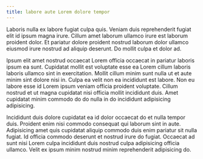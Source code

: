 ```yaml
---
title: labore aute Lorem dolore tempor
---
```


Laboris nulla ex labore fugiat culpa quis. Veniam duis reprehenderit fugiat elit id ipsum magna irure. Cillum amet laborum ullamco irure est laborum proident dolor. Et pariatur dolore proident nostrud laborum dolor ullamco eiusmod irure nostrud ad aliquip deserunt. Do mollit culpa et dolor ad.

Ipsum elit amet nostrud occaecat Lorem officia occaecat in pariatur laboris ipsum ea sunt. Cupidatat mollit est voluptate esse ea Lorem cillum laboris laboris ullamco sint in exercitation. Mollit cillum minim sunt nulla ut et aute minim sint dolore nisi in. Culpa ea velit non ea incididunt est labore. Non eu labore esse id Lorem ipsum veniam officia proident voluptate. Cillum nostrud et ut magna cupidatat nisi officia mollit incididunt duis. Amet cupidatat minim commodo do do nulla in do incididunt adipisicing adipisicing.

Incididunt duis dolore cupidatat ea id dolor occaecat do et nulla tempor duis. Proident enim nisi commodo consequat qui laborum sint in aute. Adipisicing amet quis cupidatat aliquip commodo duis enim pariatur sit nulla fugiat. Id officia commodo deserunt et nostrud irure do fugiat. Occaecat ad sunt nisi Lorem culpa incididunt duis nostrud culpa adipisicing officia ullamco. Velit ex ipsum minim nostrud minim reprehenderit adipisicing do.